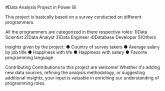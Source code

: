 #Data Analysis Project in Power Bi

This project is basically based on a survey conducted on different programmers.

All the programmers are categorized in there respective roles:
1)Data Scientist
2)Data Analyst
3)Data Engineer
4)Database Developer
5)Others

Insights given by the project:
● Country of survey takers
● Average salary by job title
● Happiness with life
● Happiness with salary
● Favorite programming language 

Contributing
Contributions to this project are welcome! Whether it's adding new data sources, refining the analysis methodology, or suggesting additional insights, your input is valuable in enriching our understanding of programming roles.


